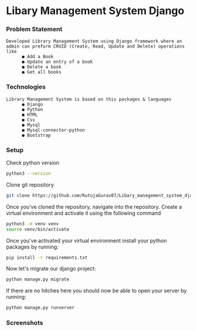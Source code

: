# Libary Management System Django

### Problem Statement

    Developed Library Management System using Django framework where an admin can preform CRUID (Create, Read, Update and Delete) operations like
          ● Add a Book
          ● Update an entry of a book
          ● Delete a book
          ● Get all books

### Technologies
    Library Management System is based on this packages & languages
          ● Django  
          ● Python  
          ● HTML  
          ● Css 
          ● Mysql 
          ● Mysql-connector-python  
          ● Bootstrap 

### Setup

Check  python version
```bash
python3 --version
```
Clone git repository

```bash
git clone https://github.com/RutujaGurav07/Libary_manegement_system_django.git
```

Once you've cloned the repository, navigate into the repository.
Create a virtual environment and activate it using the following command
```bash
python3 -m venv venv
source venv/bin/activate
```
Once you've activated your virtual environment install your python packages by running:
```bash
pip install -r requirements.txt
```
Now let's migrate our django project:
```bash
python manage.py migrate
```  
If there are no hitches here you should now be able to open your server by running:

```bash
python manage.py runserver
```  
### Screenshots


          
    
  
